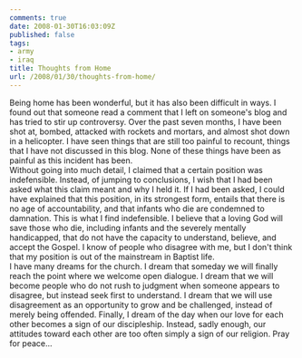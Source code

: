 ```yaml
---
comments: true
date: 2008-01-30T16:03:09Z
published: false
tags:
- army
- iraq
title: Thoughts from Home
url: /2008/01/30/thoughts-from-home/
---
```


<p>Being home has been wonderful, but it has also been difficult in ways. I found out that someone read a comment that I left on someone's blog and has tried to stir up controversy. Over the past seven months, I have been shot at, bombed, attacked with rockets and mortars, and almost shot down in a helicopter. I have seen things that are still too painful to recount, things that I have not discussed in this blog. None of these things have been as painful as this incident has been.<br />
Without going into much detail, I claimed that a certain position was indefensible. Instead, of jumping to conclusions, I wish that I had been asked what this claim meant and why I held it. If I had been asked, I could have explained that this position, in its strongest form, entails that there is no age of accountability, and that infants who die are condemned to damnation. This is what I find indefensible. I believe that a loving God will save those who die, including infants and the severely mentally handicapped, that do not have the capacity to understand, believe, and accept the Gospel. I know of people who disagree with me, but I don't think that my position is out of the mainstream in Baptist life.<br />
I have many dreams for the church. I dream that someday we will finally reach the point where we welcome open dialogue. I dream that we will become people who do not rush to judgment when someone appears to disagree, but instead seek first to understand. I dream that we will use disagreement as an opportunity to grow and be challenged, instead of merely being offended. Finally, I dream of the day when our love for each other becomes a sign of our discipleship. Instead, sadly enough, our attitudes toward each other are too often simply a sign of our religion. Pray for peace...</p>
